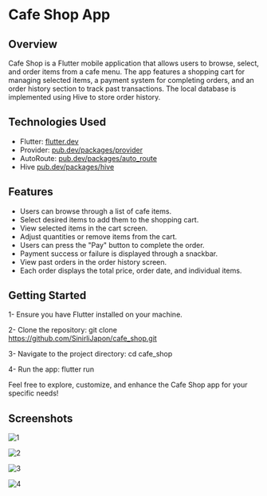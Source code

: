# Cafe Shop App

## Overview

Cafe Shop is a Flutter mobile application that allows users to browse, select, and order items from a cafe menu. The app features a shopping cart for managing selected items, a payment system for completing orders, and an order history section to track past transactions. The local database is implemented using Hive to store order history.

## Technologies Used

- Flutter: [flutter.dev](https://flutter.dev/)
- Provider: [pub.dev/packages/provider](https://pub.dev/packages/provider)
- AutoRoute: [pub.dev/packages/auto_route](https://pub.dev/packages/auto_route)
- Hive [pub.dev/packages/hive](https://pub.dev/packages/hive)

## Features

- Users can browse through a list of cafe items.
- Select desired items to add them to the shopping cart.
- View selected items in the cart screen.
- Adjust quantities or remove items from the cart.   
- Users can press the "Pay" button to complete the order.
- Payment success or failure is displayed through a snackbar.
- View past orders in the order history screen.
- Each order displays the total price, order date, and individual items.

## Getting Started

1- Ensure you have Flutter installed on your machine.

2- Clone the repository: git clone https://github.com/SinirliJapon/cafe_shop.git

3- Navigate to the project directory: cd cafe_shop

4- Run the app: flutter run

Feel free to explore, customize, and enhance the Cafe Shop app for your specific needs!

## Screenshots

![1](https://github.com/SinirliJapon/cafe_shop/assets/74076865/3afcdde2-45ee-43ec-a9d9-db7962725601)

![2](https://github.com/SinirliJapon/cafe_shop/assets/74076865/bbd4d883-6c90-47ae-b711-1f3c040e68da)

![3](https://github.com/SinirliJapon/cafe_shop/assets/74076865/d9f8e733-76d2-455c-8e54-eeb4fb3aaef5)

![4](https://github.com/SinirliJapon/cafe_shop/assets/74076865/bec69e5e-fba5-493e-b325-f7050d075988)


